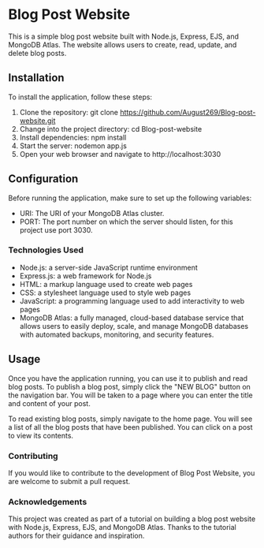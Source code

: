 # Blog Post Website
This is a simple blog post website built with Node.js, Express, EJS, and MongoDB Atlas. The website allows users to create, read, update, and delete blog posts.

## Installation
To install the application, follow these steps:

1. Clone the repository: git clone https://github.com/August269/Blog-post-website.git
2. Change into the project directory: cd Blog-post-website
3. Install dependencies: npm install
4. Start the server: nodemon app.js
5. Open your web browser and navigate to http://localhost:3030

## Configuration
Before running the application, make sure to set up the following variables:
- URI: The URI of your MongoDB Atlas cluster. 
- PORT: The port number on which the server should listen, for this project use port 3030.

### Technologies Used
- Node.js: a server-side JavaScript runtime environment
- Express.js: a web framework for Node.js
- HTML: a markup language used to create web pages
- CSS: a stylesheet language used to style web pages
- JavaScript: a programming language used to add interactivity to web pages
- MongoDB Atlas: a fully managed, cloud-based database service that allows users to easily deploy, scale, and manage MongoDB databases with automated backups, monitoring, and security features.

## Usage
Once you have the application running, you can use it to publish and read blog posts. To publish a blog post, simply click the "NEW BLOG" button on the navigation bar. You will be taken to a page where you can enter the title and content of your post.

To read existing blog posts, simply navigate to the home page. You will see a list of all the blog posts that have been published. You can click on a post to view its contents.

### Contributing
If you would like to contribute to the development of Blog Post Website, you are welcome to submit a pull request. 

### Acknowledgements
This project was created as part of a tutorial on building a blog post website with Node.js, Express, EJS, and MongoDB Atlas. Thanks to the tutorial authors for their guidance and inspiration.

